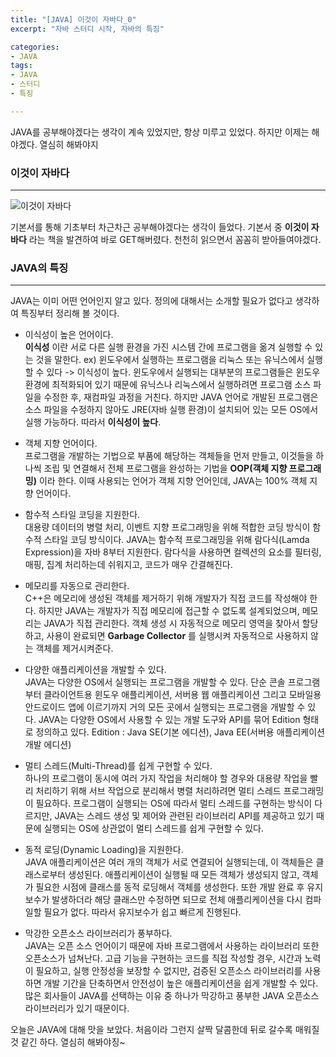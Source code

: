 ```yaml
---
title: "[JAVA] 이것이 자바다_0"
excerpt: "자바 스터디 시작, 자바의 특징"

categories:
- JAVA
tags:
- JAVA
- 스터디
- 특징

---
```


JAVA를 공부해야겠다는 생각이 계속 있었지만, 항상 미루고 있었다.
하지만 이제는 해야겠다. 열심히 해봐야지


### 이것이 자바다
- - -
![이것이 자바다](https://user-images.githubusercontent.com/37354733/100694086-9cfdeb00-33d1-11eb-9a98-8ebd57c69828.png)


기본서를 통해 기초부터 차근차근 공부해야겠다는 생각이 들었다.
기본서 중 **이것이 자바다** 라는 책을 발견하여 바로 GET해버렸다.
천천히 읽으면서 꼼꼼히 받아들여야겠다.

### JAVA의 특징
- - -
JAVA는 이미 어떤 언어인지 알고 있다. 정의에 대해서는 소개할 필요가 없다고 생각하여 특징부터 정리해 볼 것이다.

- 이식성이 높은 언어이다.  
  **이식성** 이란 서로 다른 실행 환경을 가진 시스템 간에 프로그램을 옮겨 실행할 수 있는 것을 말한다.
ex) 윈도우에서 실행하는 프로그램을 리눅스 또는 유닉스에서 실행할 수 있다 -> 이식성이 높다.
윈도우에서 실행되는 대부분의 프로그램들은 윈도우 환경에 최적화되어 있기 때문에 유닉스나 리눅스에서 실행하려면 프로그램 소스 파일을 수정한 후, 재컴파일 과정을 거친다.
하지만 JAVA 언어로 개발된 프로그램은 소스 파일을 수정하지 않아도 JRE(자바 실행 환경)이 설치되어 있는 모든 OS에서 실행 가능하다. 따라서 **이식성이 높다**.

- 객체 지향 언어이다.  
  프로그램을 개발하는 기법으로 부품에 해당하는 객체들을 먼저 만들고, 이것들을 하나씩 조립 및 연결해서 전체 프로그램을 완성하는 기법을 **OOP(객체 지향 프로그래밍)** 이라 한다.
이때 사용되는 언어가 객체 지향 언어인데, JAVA는 100% 객체 지향 언어이다.

- 함수적 스타일 코딩을 지원한다.  
  대용량 데이터의 병렬 처리, 이벤트 지향 프로그래밍을 위해 적합한 코딩 방식이 함수적 스타일 코딩 방식이다.
JAVA는 함수적 프로그래밍을 위해 람다식(Lamda Expression)을 자바 8부터 지원한다.
람다식을 사용하면 컬렉션의 요소를 필터링, 매핑, 집계 처리하는데 쉬워지고, 코드가 매우 간결해진다.

- 메모리를 자동으로 관리한다.  
  C++은 메모리에 생성된 객체를 제거하기 위해 개발자가 직접 코드를 작성해야 한다.
하지만 JAVA는 개발자가 직접 메모리에 접근할 수 없도록 설계되었으며, 메모리는 JAVA가 직접 관리한다.
객체 생성 시 자동적으로 메모리 영역을 찾아서 할당하고, 사용이 완료되면 **Garbage Collector** 를 실행시켜 자동적으로 사용하지 않는 객체를 제거시켜준다.

- 다양한 애플리케이션을 개발할 수 있다.  
  JAVA는 다양한 OS에서 실행되는 프로그램을 개발할 수 있다. 단순 콘솔 프로그램부터 클라이언트용 윈도우 애플리케이션, 서버용 웹 애플리케이션 그리고 모바일용 안드로이드 앱에 이르기까지 거의 모든 곳에서 실행되는 프로그램을 개발할 수 있다.
JAVA는 다양한 OS에서 사용할 수 있는 개발 도구와 API를 묶어 Edition 형태로 정의하고 있다.
Edition : Java SE(기본 에디션), Java EE(서버용 애플리케이션 개발 에디션)

- 멀티 스레드(Multi-Thread)를 쉽게 구현할 수 있다.  
  하나의 프로그램이 동시에 여러 가지 작업을 처리해야 할 경우와 대용량 작업을 빨리 처리하기 위해 서브 작업으로 분리해서 병렬 처리하려면 멀티 스레드 프로그래밍이 필요하다.
프로그램이 실행되는 OS에 따라서 멀티 스레드를 구현하는 방식이 다르지만, JAVA는 스레드 생성 및 제어와 관련된 라이브러리 API를 제공하고 있기 때문에 실행되는 OS에 상관없이 멀티 스레드를 쉽게 구현할 수 있다.

- 동적 로딩(Dynamic Loading)을 지원한다.  
  JAVA 애플리케이션은 여러 개의 객체가 서로 연결되어 실행되는데, 이 객체들은 클래스로부터 생성된다. 애플리케이션이 실행될 때 모든 객체가 생성되지 않고, 객체가 필요한 시점에 클래스를 동적 로딩해서 객체를 생성한다.
또한 개발 완료 후 유지보수가 발생하더라 해당 클래스만 수정하면 되므로 전체 애플리케이션을 다시 컴파일할 필요가 없다. 따라서 유지보수가 쉽고 빠르게 진행된다.

- 막강한 오픈소스 라이브러리가 풍부하다.  
  JAVA는 오픈 소스 언어이기 때문에 자바 프로그램에서 사용하는 라이브러리 또한 오픈소스가 넘쳐난다. 고급 기능을 구현하는 코드를 직접 작성할 경우, 시간과 노력이 필요하고, 실행 안정성을 보장할 수 없지만,
검증된 오픈소스 라이브러리를 사용하면 개발 기간을 단축하면서 안전성이 높은 애플리케이션을 쉽게 개발할 수 있다.
많은 회사들이 JAVA를 선택하는 이유 중 하나가 막강하고 풍부한 JAVA 오픈소스 라이브러리가 있기 때문이다.


오늘은 JAVA에 대해 맛을 보았다.
처음이라 그런지 살짝 달콤한데 뒤로 갈수록 매워질 것 같긴 하다.
열심히 해봐야징~
